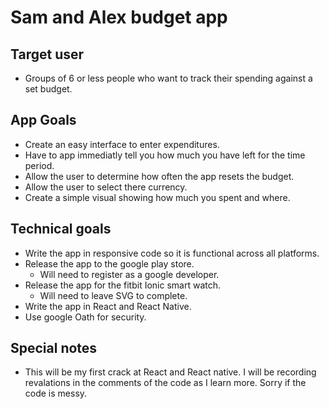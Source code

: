 # Sam and Alex budget app
 ## Target user
  - Groups of 6 or less people who want to track their spending against a set budget.

  ## App Goals
  - Create an easy interface to enter expenditures. 
  - Have to app immediatly tell you how much you have left for the time period.
  - Allow the user to determine how often the app resets the budget. 
  - Allow the user to select there currency. 
  - Create a simple visual showing how much you spent and where. 

  ## Technical goals
  - Write the app in responsive code so it is functional across all platforms.
  - Release the app to the google play store.
    - Will need to register as a google developer. 
  - Release the app for the fitbit Ionic smart watch.
    - Will need to leave SVG to complete. 
  - Write the app in React and React Native.
  - Use google Oath for security.

  ## Special notes
  - This will be my first crack at React and React native. I will be recording revalations in the comments of the code as I learn more. Sorry if the code is messy. 
   
